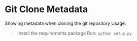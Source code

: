 # Git Clone Metadata
Showing metadata when cloning the git repository
Usage:
> Install the requirements package
> Run:
> ``python setup.py``
